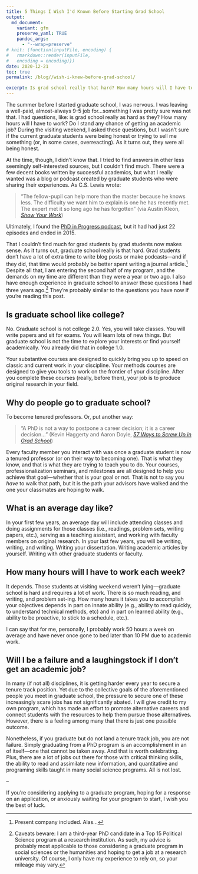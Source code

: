 ```yaml
---
title: 5 Things I Wish I'd Known Before Starting Grad School
output:
  md_document:
    variant: gfm
    preserve_yaml: TRUE
    pandoc_args: 
      - "--wrap=preserve"
# knit: (function(inputFile, encoding) {
#   rmarkdown::render(inputFile, 
#   encoding = encoding)})
date: 2020-12-21
toc: true
permalink: /blog//wish-i-knew-before-grad-school/

excerpt: Is grad school really that hard? How many hours will I have to work? Will I get a job? 
---
```




The summer before I started graduate school, I was nervous. I was leaving a well-paid, almost-always 9-5 job for…something I was pretty sure was not that. I had questions, like: is grad school really as hard as they? How many hours will I have to work? Do I stand any chance of getting an academic job? During the visiting weekend, I asked these questions, but I wasn’t sure if the current graduate students were being honest or trying to sell me something (or, in some cases, overreacting). As it turns out, they were all being honest.

At the time, though, I didn’t know that. I tried to find answers in other less seemingly self-interested sources, but I couldn’t find much. There were a few decent books written by successful academics, but what I really wanted was a blog or podcast created by graduate students who were sharing their experiences. As C.S. Lewis wrote:

> “The fellow-pupil can help more than the master because he knows less. The difficulty we want him to explain is one he has recently met. The expert met it so long ago he has forgotten” (via Austin Kleon, *[Show Your Work](https://www.amazon.com/Show-Your-Work-Austin-Kleon/dp/076117897X)*)

Ultimately, I found the [PhD in Progress podcast](http://phdinprogress.com/), but it had had just 22 episodes and ended in 2015.

That I couldn’t find much for grad students by grad students now makes sense. As it turns out, graduate school really is that hard. Grad students don’t have a lot of extra time to write blog posts or make podcasts—and if they did, that time would probably be better spent writing a journal article.[^1] Despite all that, I am entering the second half of my program, and the demands on my time are different than they were a year or two ago. I also have enough experience in graduate school to answer those questions I had three years ago.[^2] They’re probably similar to the questions you have now if you’re reading this post.

[^1]: Present company included. Alas…

[^2]: Caveats beware: I am a third-year PhD candidate in a Top 15 Political Science program at a research institution. As such, my advice is probably most applicable to those considering a graduate program in social sciences or the humanities and hoping to get a job at a research university. Of course, I only have my experience to rely on, so your mileage may vary.

Is graduate school like college?
--------------------------------

No. Graduate school is not college 2.0. Yes, you will take classes. You will write papers and sit for exams. You will learn lots of new things. But graduate school is not the time to explore your interests or find yourself academically. You already did that in college 1.0.

Your substantive courses are designed to quickly bring you up to speed on classic and current work in your discipline. Your methods courses are designed to give you tools to work on the frontier of your discipline. After you complete these courses (really, before then), your job is to produce original research in your field.

Why do people go to graduate school?
------------------------------------

To become tenured professors. Or, put another way:

> “A PhD is not a way to postpone a career decision; it is a career decision…” (Kevin Haggerty and Aaron Doyle, *[57 Ways to Screw Up in Grad School](https://www.amazon.com/Ways-Screw-Grad-School-Professional/dp/022628090X)*)

Every faculty member you interact with was once a graduate student is now a tenured professor (or on their way to becoming one). That is what they know, and that is what they are trying to teach you to do. Your courses, professionalization seminars, and milestones are all designed to help you achieve that goal—whether that is your goal or not. That is not to say you *have* to walk that path, but it is the path your advisors have walked and the one your classmates are hoping to walk.

What is an average day like?
----------------------------

In your first few years, an average day will include attending classes and doing assignments for those classes (i.e., readings, problem sets, writing papers, etc.), serving as a teaching assistant, and working with faculty members on original research. In your last few years, you will be writing, writing, and writing. Writing your dissertation. Writing academic articles by yourself. Writing with other graduate students or faculty.

How many hours will I have to work each week?
---------------------------------------------

It depends. Those students at visiting weekend weren’t lying—graduate school is hard and requires a lot of work. There is so much reading, and writing, and problem set-ing. How many hours it takes you to accomplish your objectives depends in part on innate ability (e.g., ability to read quickly, to understand technical methods, etc) and in part on learned ability (e.g., ability to be proactive, to stick to a schedule, etc.).

I can say that for me, personally, I probably work 50 hours a week on average and have never once gone to bed later than 10 PM due to academic work.

Will I be a failure and a laughingstock if I don’t get an academic job?
-----------------------------------------------------------------------

In many (if not all) disciplines, it is getting harder every year to secure a tenure track position. Yet due to the collective goals of the aforementioned people you meet in graduate school, the pressure to secure one of these increasingly scare jobs has not significantly abated. I will give credit to my own program, which has made an effort to promote alternative careers and connect students with the resources to help them pursue those alternatives. However, there is a feeling among many that there is just one possible outcome.

Nonetheless, if you graduate but do not land a tenure track job, you are not failure. Simply graduating from a PhD program is an accomplishment in an of itself—one that cannot be taken away. And that is worth celebrating. Plus, there are a lot of jobs out there for those with critical thinking skills, the ability to read and assimilate new information, and quantitative and programing skills taught in many social science programs. All is not lost.

–

If you’re considering applying to a graduate program, hoping for a response on an application, or anxiously waiting for your program to start, I wish you the best of luck.
